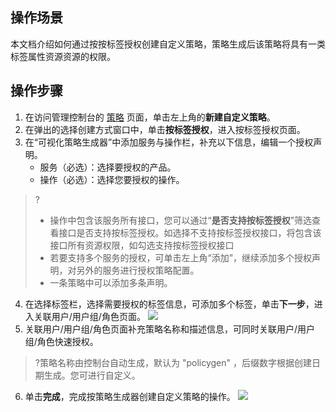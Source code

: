 ## 操作场景

本文档介绍如何通过按按标签授权创建自定义策略，策略生成后该策略将具有一类标签属性资源资源的权限。


## 操作步骤

1. 在访问管理控制台的 [策略](https://console.cloud.tencent.com/cam/policy) 页面，单击左上角的**新建自定义策略**。
2. 在弹出的选择创建方式窗口中，单击**按标签授权**，进入按标签授权页面。
3. 在“可视化策略生成器”中添加服务与操作栏，补充以下信息，编辑一个授权声明。
	- 服务（必选）：选择要授权的产品。
	- 操作（必选）：选择您要授权的操作。

> ?  
> - 操作中包含该服务所有接口，您可以通过“**是否支持按标签授权**”筛选查看接口是否支持按标签授权。如选择不支持按标签授权接口，将包含该接口所有资源权限，如勾选支持按标签授权接口
> - 若要支持多个服务的授权，可单击左上角“添加”，继续添加多个授权声明，对另外的服务进行授权策略配置。
> - 一条策略中可以添加多条声明。

4. 在选择标签栏，选择需要授权的标签信息，可添加多个标签，单击**下一步**，进入关联用户/用户组/角色页面。
![](https://qcloudimg.tencent-cloud.cn/raw/ae41f77ecf7975a9ee010e3003b9c8a3.png)
5. 关联用户/用户组/角色页面补充策略名称和描述信息，可同时关联用户/用户组/角色快速授权。
>?策略名称由控制台自动生成，默认为 "policygen" ，后缀数字根据创建日期生成。您可进行自定义。
6. 单击**完成**，完成按策略生成器创建自定义策略的操作。
![](https://main.qcloudimg.com/raw/5ee6f72c3f8303d7efec5b5bfbbe201d.png)
